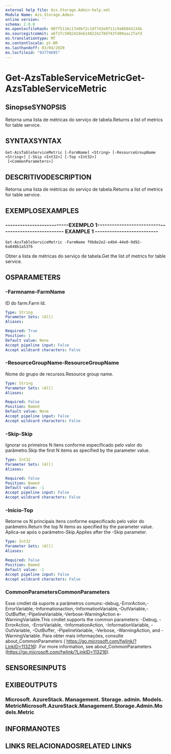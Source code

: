```yaml
---
external help file: Azs.Storage.Admin-help.xml
Module Name: Azs.Storage.Admin
online version: ''
schema: 2.0.0
ms.openlocfilehash: 007f5116c17e9bf2c1df742e0f11c9a86844134b
ms.sourcegitcommit: a6f2fc500242de6248224278d743fd09aac2fafd
ms.translationtype: MT
ms.contentlocale: pt-BR
ms.lasthandoff: 03/04/2020
ms.locfileid: "93774695"
---
```

# <span data-ttu-id="1bc9d-101">Get-AzsTableServiceMetric</span><span class="sxs-lookup"><span data-stu-id="1bc9d-101">Get-AzsTableServiceMetric</span></span>

## <span data-ttu-id="1bc9d-102">Sinopse</span><span class="sxs-lookup"><span data-stu-id="1bc9d-102">SYNOPSIS</span></span>
<span data-ttu-id="1bc9d-103">Retorna uma lista de métricas do serviço de tabela.</span><span class="sxs-lookup"><span data-stu-id="1bc9d-103">Returns a list of metrics for table service.</span></span>

## <span data-ttu-id="1bc9d-104">SYNTAX</span><span class="sxs-lookup"><span data-stu-id="1bc9d-104">SYNTAX</span></span>

```
Get-AzsTableServiceMetric [-FarmName] <String> [-ResourceGroupName <String>] [-Skip <Int32>] [-Top <Int32>]
 [<CommonParameters>]
```

## <span data-ttu-id="1bc9d-105">DESCRITIVO</span><span class="sxs-lookup"><span data-stu-id="1bc9d-105">DESCRIPTION</span></span>
<span data-ttu-id="1bc9d-106">Retorna uma lista de métricas do serviço de tabela.</span><span class="sxs-lookup"><span data-stu-id="1bc9d-106">Returns a list of metrics for table service.</span></span>

## <span data-ttu-id="1bc9d-107">EXEMPLOS</span><span class="sxs-lookup"><span data-stu-id="1bc9d-107">EXAMPLES</span></span>

### <span data-ttu-id="1bc9d-108">--------------------------EXEMPLO 1--------------------------</span><span class="sxs-lookup"><span data-stu-id="1bc9d-108">-------------------------- EXAMPLE 1 --------------------------</span></span>
```
Get-AzsTableServiceMetric -FarmName f9b8e2e2-e4b4-44e0-9d92-6a848b1a5376
```

<span data-ttu-id="1bc9d-109">Obter a lista de métricas do serviço de tabela.</span><span class="sxs-lookup"><span data-stu-id="1bc9d-109">Get the list of metrics for table service.</span></span>

## <span data-ttu-id="1bc9d-110">OS</span><span class="sxs-lookup"><span data-stu-id="1bc9d-110">PARAMETERS</span></span>

### <span data-ttu-id="1bc9d-111">-Farmname</span><span class="sxs-lookup"><span data-stu-id="1bc9d-111">-FarmName</span></span>
<span data-ttu-id="1bc9d-112">ID do farm.</span><span class="sxs-lookup"><span data-stu-id="1bc9d-112">Farm Id.</span></span>

```yaml
Type: String
Parameter Sets: (All)
Aliases: 

Required: True
Position: 1
Default value: None
Accept pipeline input: False
Accept wildcard characters: False
```

### <span data-ttu-id="1bc9d-113">-ResourceGroupName</span><span class="sxs-lookup"><span data-stu-id="1bc9d-113">-ResourceGroupName</span></span>
<span data-ttu-id="1bc9d-114">Nome do grupo de recursos.</span><span class="sxs-lookup"><span data-stu-id="1bc9d-114">Resource group name.</span></span>

```yaml
Type: String
Parameter Sets: (All)
Aliases: 

Required: False
Position: Named
Default value: None
Accept pipeline input: False
Accept wildcard characters: False
```

### <span data-ttu-id="1bc9d-115">-Skip</span><span class="sxs-lookup"><span data-stu-id="1bc9d-115">-Skip</span></span>
<span data-ttu-id="1bc9d-116">Ignorar os primeiros N itens conforme especificado pelo valor do parâmetro.</span><span class="sxs-lookup"><span data-stu-id="1bc9d-116">Skip the first N items as specified by the parameter value.</span></span>

```yaml
Type: Int32
Parameter Sets: (All)
Aliases: 

Required: False
Position: Named
Default value: -1
Accept pipeline input: False
Accept wildcard characters: False
```

### <span data-ttu-id="1bc9d-117">-Início</span><span class="sxs-lookup"><span data-stu-id="1bc9d-117">-Top</span></span>
<span data-ttu-id="1bc9d-118">Retorne os N principais itens conforme especificado pelo valor do parâmetro.</span><span class="sxs-lookup"><span data-stu-id="1bc9d-118">Return the top N items as specified by the parameter value.</span></span>
<span data-ttu-id="1bc9d-119">Aplica-se após o parâmetro-Skip.</span><span class="sxs-lookup"><span data-stu-id="1bc9d-119">Applies after the -Skip parameter.</span></span>

```yaml
Type: Int32
Parameter Sets: (All)
Aliases: 

Required: False
Position: Named
Default value: -1
Accept pipeline input: False
Accept wildcard characters: False
```

### <span data-ttu-id="1bc9d-120">CommonParameters</span><span class="sxs-lookup"><span data-stu-id="1bc9d-120">CommonParameters</span></span>
<span data-ttu-id="1bc9d-121">Esse cmdlet dá suporte a parâmetros comuns:-debug,-ErrorAction,-ErrorVariable,-Informationaction,-InformationVariable,-OutVariable,-OutBuffer,-PipelineVariable,-Verbose-WarningAction e-WarningVariable.</span><span class="sxs-lookup"><span data-stu-id="1bc9d-121">This cmdlet supports the common parameters: -Debug, -ErrorAction, -ErrorVariable, -InformationAction, -InformationVariable, -OutVariable, -OutBuffer, -PipelineVariable, -Verbose, -WarningAction, and -WarningVariable.</span></span> <span data-ttu-id="1bc9d-122">Para obter mais informações, consulte about_CommonParameters ( https://go.microsoft.com/fwlink/?LinkID=113216) .</span><span class="sxs-lookup"><span data-stu-id="1bc9d-122">For more information, see about_CommonParameters (https://go.microsoft.com/fwlink/?LinkID=113216).</span></span>

## <span data-ttu-id="1bc9d-123">SENSORES</span><span class="sxs-lookup"><span data-stu-id="1bc9d-123">INPUTS</span></span>

## <span data-ttu-id="1bc9d-124">EXIBE</span><span class="sxs-lookup"><span data-stu-id="1bc9d-124">OUTPUTS</span></span>

### <span data-ttu-id="1bc9d-125">Microsoft. AzureStack. Management. Storage. admin. Models. Metric</span><span class="sxs-lookup"><span data-stu-id="1bc9d-125">Microsoft.AzureStack.Management.Storage.Admin.Models.Metric</span></span>

## <span data-ttu-id="1bc9d-126">INFORMA</span><span class="sxs-lookup"><span data-stu-id="1bc9d-126">NOTES</span></span>

## <span data-ttu-id="1bc9d-127">LINKS RELACIONADOS</span><span class="sxs-lookup"><span data-stu-id="1bc9d-127">RELATED LINKS</span></span>

